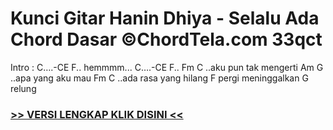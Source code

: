 
 # Kunci Gitar Hanin Dhiya - Selalu Ada Chord Dasar ©ChordTela.com 33qct


Intro : C….-CE F.. hemmmm... C….-CE F.. Fm C ..aku pun tak mengerti Am G ..apa yang aku mau Fm C ..ada rasa yang hilang F pergi meninggalkan G relung

###  <a href="https://shortlighzx.web.app?sq=Kunci Gitar Hanin Dhiya - Selalu Ada Chord Dasar ©ChordTela.com"> >> VERSI LENGKAP KLIK DISINI << </a>
